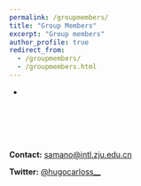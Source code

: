```yaml
---
permalink: /groupmembers/
title: "Group Members"
excerpt: "Group members"
author_profile: true
redirect_from: 
  - /groupmembers/
  - /groupmembers.html
---
```


- 
  
&nbsp;  
&nbsp;  
&nbsp;  
&nbsp;  

**Contact:** [samano@intl.zju.edu.cn](mailto:samano@intl.zju.edu.cn)
  
**Twitter:** [@hugocarloss__](https://twitter.com/hugocarlos__)
